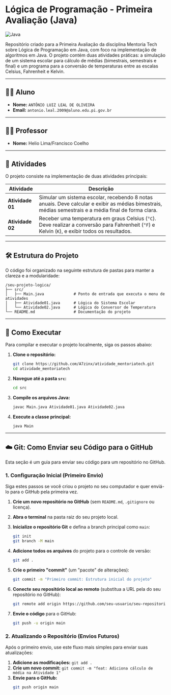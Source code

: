 # Lógica de Programação - Primeira Avaliação (Java)

![Java](https://img.shields.io/badge/Java-ED8B00?style=for-the-badge&logo=java&logoColor=white)

Repositório criado para a Primeira Avaliação da disciplina Mentoria Tech sobre Lógica de Programação em Java, com foco na implementação de algoritmos em Java. O projeto contém duas atividades práticas: a simulação de um sistema escolar para cálculo de médias (bimestrais, semestrais e final) e um programa para a conversão de temperaturas entre as escalas Celsius, Fahrenheit e Kelvin.

---

## 👨‍💻 Aluno

*   **Nome:** `ANTÔNIO LUIZ LEAL DE OLIVEIRA`
*   **Email:** `antonio.leal.2009@aluno.edu.pi.gov.br`

---

## 👨‍🏫 Professor

*   **Nome:** Helio Lima/Francisco Coelho

---

## 📝 Atividades

O projeto consiste na implementação de duas atividades principais:

| Atividade    | Descrição                                                                                                                                                           |
|--------------|---------------------------------------------------------------------------------------------------------------------------------------------------------------------|
| **Atividade 01** | Simular um sistema escolar, recebendo 8 notas anuais. Deve calcular e exibir as médias bimestrais, médias semestrais e a média final de forma clara.                 |
| **Atividade 02** | Receber uma temperatura em graus Celsius (`°C`). Deve realizar a conversão para Fahrenheit (`°F`) e Kelvin (`K`), e exibir todos os resultados. |

---

## 🛠️ Estrutura do Projeto

O código foi organizado na seguinte estrutura de pastas para manter a clareza e a modularidade:

```
/seu-projeto-logica/
├── src/
│   ├── Main.java             # Ponto de entrada que executa o menu de atividades
│   ├── Atividade01.java      # Lógica do Sistema Escolar
│   └── Atividade02.java      # Lógica do Conversor de Temperatura
└── README.md                 # Documentação do projeto
```

---

## 🚀 Como Executar

Para compilar e executar o projeto localmente, siga os passos abaixo:

1.  **Clone o repositório:**
    ```bash
    git clone https://github.com/A7zinx/atividade_mentoriatech.git
    cd atividade_mentoriatech
    ```

2.  **Navegue até a pasta `src`:**
    ```bash
    cd src
    ```

3.  **Compile os arquivos Java:**
    ```bash
    javac Main.java Atividade01.java Atividade02.java
    ```

4.  **Execute a classe principal:**
    ```bash
    java Main
    ```

---

## ☁️ Git: Como Enviar seu Código para o GitHub

Esta seção é um guia para enviar seu código para um repositório no GitHub.

### 1. Configuração Inicial (Primeiro Envio)

Siga estes passos se você criou o projeto no seu computador e quer enviá-lo para o GitHub pela primeira vez.

1.  **Crie um novo repositório no GitHub** (sem `README.md`, `.gitignore` ou licença).

2.  **Abra o terminal** na pasta raiz do seu projeto local.

3.  **Inicialize o repositório Git** e defina a branch principal como `main`:
    ```bash
    git init
    git branch -M main
    ```

4.  **Adicione todos os arquivos** do projeto para o controle de versão:
    ```bash
    git add .
    ```

5.  **Crie o primeiro "commit"** (um "pacote" de alterações):
    ```bash
    git commit -m "Primeiro commit: Estrutura inicial do projeto"
    ```

6.  **Conecte seu repositório local ao remoto** (substitua a URL pela do seu repositório no GitHub):
    ```bash
    git remote add origin https://github.com/seu-usuario/seu-repositorio.git
    ```

7.  **Envie o código** para o GitHub:
    ```bash
    git push -u origin main
    ```

### 2. Atualizando o Repositório (Envios Futuros)

Após o primeiro envio, use este fluxo mais simples para enviar suas atualizações:

1.  **Adicione as modificações:** `git add .`
2.  **Crie um novo commit:** `git commit -m "feat: Adiciona cálculo de média na Atividade 1"`
3.  **Envie para o GitHub:**
    ```bash
    git push origin main
    ```
#

